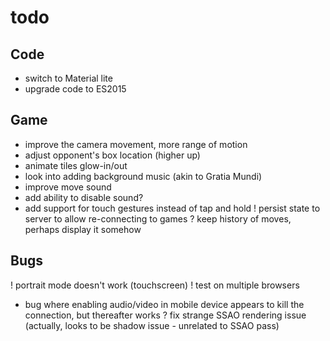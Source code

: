 # todo

## Code
- switch to Material lite
- upgrade code to ES2015

## Game
- improve the camera movement, more range of motion
- adjust opponent's box location (higher up)
- animate tiles glow-in/out
- look into adding background music (akin to Gratia Mundi)
- improve move sound
- add ability to disable sound?
- add support for touch gestures instead of tap and hold
! persist state to server to allow re-connecting to games
? keep history of moves, perhaps display it somehow

## Bugs
! portrait mode doesn't work (touchscreen)
! test on multiple browsers
- bug where enabling audio/video in mobile device appears to kill the connection, but
  thereafter works
? fix strange SSAO rendering issue (actually, looks to be shadow issue - unrelated to SSAO pass)
